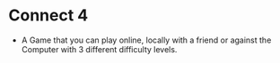 # Connect 4

- A Game that you can play online, locally with a friend or against the Computer with 3 different difficulty levels. 
